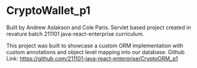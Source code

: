 # CryptoWallet_p1
Built by Andrew Aslakson and Cole Paris.
Servlet based project created in revature batch 211101 java-react-enterprise curriculum.

This project was built to showcase a custom ORM implementation with custom annotations and
object level mapping into our database.
Github Link: https://github.com/211101-java-react-enterprise/CryptoORM_p1
